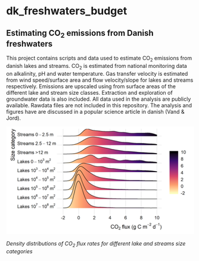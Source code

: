 # dk_freshwaters_budget

## Estimating CO<sub>2</sub> emissions from Danish freshwaters

This project contains scripts and data used to estimate CO<sub>2</sub> emissions from danish lakes and streams. CO<sub>2</sub> is estimated from national monitoring data on alkalinity, pH and water temperature. Gas transfer velocity is estimated from wind speed/surface area and flow velocity/slope for lakes and streams respectively. Emissions are upscaled using from surface areas of the different lake and stream size classes. Extraction and exploration of groundwater data is also included. All data used in the analysis are publicly available. Rawdata files are not included in this repository. The analysis and figures have are discussed in a popular science article in danish (Vand & Jord). 

![](https://github.com/KennethTM/dk_freshwaters_budget/blob/master/figures/ridge_flux_english.png)

*Density distributions of CO<sub>2</sub> flux rates for different lake and streams size categories*

